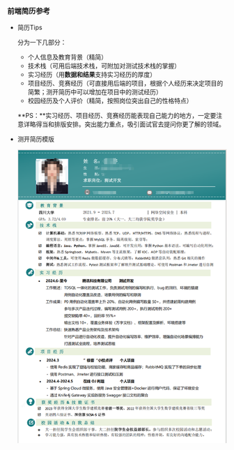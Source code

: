 ### 前端简历参考
- 简历Tips

    分为一下几部分：

    - 个人信息及教育背景（精简）
    - 技术栈（可用后端技术栈，可附加对测试技术栈的掌握）
    - 实习经历（用**数据和结果**支持实习经历的厚度）
    - 项目经历、竞赛经历（可直接用后端的项目，根据个人经历来决定项目的简繁；测开简历中可以增加在项目中的测试经历）
    - 校园经历及个人评价（精简，按照岗位突出自己的性格特点）

    **PS：**实习经历、项目经历、竞赛经历能表现自己能力的地方，一定要注意详略得当和排版安排。突出能力重点，吸引面试官去提问你更了解的领域。

- 测开简历模版

    ![](/4cv/Test_cv.png)

